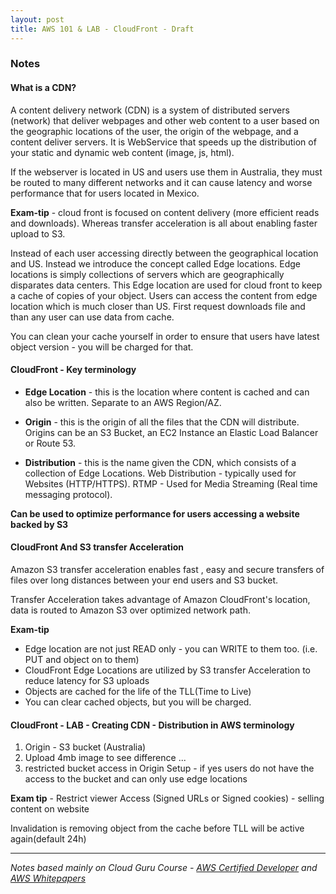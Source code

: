 ```yaml
---
layout: post
title: AWS 101 & LAB - CloudFront - Draft
---
```


### Notes
#### What is a CDN?

A content delivery network (CDN) is a system of distributed servers (network) that deliver webpages and other web content to a user based on the geographic locations of the user, the origin of the webpage, and a content deliver servers.
It is WebService that speeds up the distribution of your static and dynamic web content (image, js, html). 

If the webserver is located in US and users use them in Australia, they must be routed to many different networks and it can cause latency and worse performance that for users located in Mexico.

**Exam-tip** - cloud front is focused on content delivery (more efficient reads and downloads). Whereas transfer acceleration is all about enabling faster upload to S3.

Instead of each user accessing directly between the geographical location and US. Instead we introduce the concept called Edge locations. Edge locations is simply collections of servers which are geographically disparates data centers. This Edge location are used for cloud front to keep a cache of copies of your object. Users can access the content from edge location which is much closer than US. First request downloads file and than any user can use data from cache. 

You can clean your cache yourself in order to ensure that users have latest object version - you will be charged for that.

#### CloudFront - Key terminology 

- **Edge Location** - this is the location where content is cached and can also be written. Separate to an AWS Region/AZ.

- **Origin**  - this is the origin of all the files that the CDN will distribute. Origins can be an S3 Bucket, an EC2 Instance an Elastic Load Balancer or Route 53.

- **Distribution** - this is the name given the CDN, which consists of a collection of Edge Locations.
Web Distribution - typically used for Websites (HTTP/HTTPS). 
RTMP - Used for Media Streaming (Real time messaging protocol). 

**Can be used to optimize performance for users accessing a website backed by S3**

#### CloudFront And S3 transfer Acceleration

Amazon S3 transfer acceleration enables fast , easy and secure transfers of files over long distances between your end users and S3 bucket. 

Transfer Acceleration takes advantage of Amazon CloudFront's location, data is routed to Amazon S3 over optimized network path. 

**Exam-tip**

- Edge location are not just READ only - you can WRITE to them  too. (i.e. PUT and object on to them)
- CloudFront Edge Locations are utilized by S3 transfer Acceleration to reduce latency for S3 uploads
- Objects are cached for the life of the TLL(Time to Live)
- You can clear cached objects, but you will be charged.

#### CloudFront - LAB - Creating CDN - Distribution in AWS terminology 

1. Origin - S3 bucket (Australia)
2. Upload 4mb image to see difference
...
3. restricted bucket access in Origin Setup - if yes users do not have the access to the bucket and can only use edge locations

**Exam tip** - Restrict viewer Access (Signed URLs or Signed cookies) -  selling content on website

Invalidation is removing object from the cache before TLL will be active again(default 24h) 

------------
*Notes based mainly on Cloud Guru Course - [AWS Certified Developer](https://acloud.guru/learn/aws-certified-developer-associate-june-2018) and [AWS Whitepapers](https://aws.amazon.com/whitepapers/)*